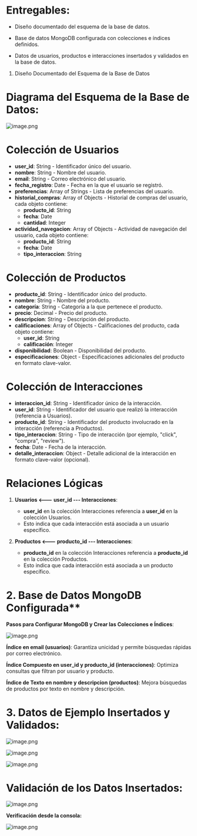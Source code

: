 # Entregables:

- Diseño documentado del esquema de la base de datos.

- Base de datos MongoDB configurada con colecciones e índices definidos.

- Datos de usuarios, productos e interacciones insertados y validados en la base de datos.


1. Diseño Documentado del Esquema de la Base de Datos


# Diagrama del Esquema de la Base de Datos:


![image.png](https://i.postimg.cc/xTxfbrVk/image.png)



# Colección de Usuarios

- **user_id**: String - Identificador único del usuario.
- **nombre**: String - Nombre del usuario.
- **email**: String - Correo electrónico del usuario.
- **fecha_registro**: Date - Fecha en la que el usuario se registró.
- **preferencias**: Array of Strings - Lista de preferencias del usuario.
- **historial_compras**: Array of Objects - Historial de compras del usuario, cada objeto contiene:
  - **producto_id**: String
  - **fecha**: Date
  - **cantidad**: Integer
- **actividad_navegacion**: Array of Objects - Actividad de navegación del usuario, cada objeto contiene:
  - **producto_id**: String
  - **fecha**: Date
  - **tipo_interaccion**: String

# Colección de Productos

- **producto_id**: String - Identificador único del producto.
- **nombre**: String - Nombre del producto.
- **categoría**: String - Categoría a la que pertenece el producto.
- **precio**: Decimal - Precio del producto.
- **descripcion**: String - Descripción del producto.
- **calificaciones**: Array of Objects - Calificaciones del producto, cada objeto contiene:
  - **user_id**: String
  - **calificación**: Integer
- **disponibilidad**: Boolean - Disponibilidad del producto.
- **especificaciones**: Object - Especificaciones adicionales del producto en formato clave-valor.

# Colección de Interacciones

- **interaccion_id**: String - Identificador único de la interacción.
- **user_id**: String - Identificador del usuario que realizó la interacción (referencia a Usuarios).
- **producto_id**: String - Identificador del producto involucrado en la interacción (referencia a Productos).
- **tipo_interaccion**: String - Tipo de interacción (por ejemplo, "click", "compra", "review").
- **fecha**: Date - Fecha de la interacción.
- **detalle_interaccion**: Object - Detalle adicional de la interacción en formato clave-valor (opcional).

# Relaciones Lógicas

1. **Usuarios <--- user_id --- Interacciones**:
   - **user_id** en la colección Interacciones referencia a **user_id** en la colección Usuarios.
   - Esto indica que cada interacción está asociada a un usuario específico.

2. **Productos <--- producto_id --- Interacciones**:
   - **producto_id** en la colección Interacciones referencia a **producto_id** en la colección Productos.
   - Esto indica que cada interacción está asociada a un producto específico.



# 2. Base de Datos MongoDB Configurada**

**Pasos para Configurar MongoDB y Crear las Colecciones e Índices**:


![image.png](https://i.postimg.cc/QCSfdkP7/image.png)



**Índice en email (usuarios)**: Garantiza unicidad y permite búsquedas rápidas por correo electrónico.

**Índice Compuesto en user_id y producto_id (interacciones)**: Optimiza consultas que filtran por usuario y producto.

**Índice de Texto en nombre y descripcion (productos)**: Mejora búsquedas de productos por texto en nombre y descripción.


# 3. Datos de Ejemplo Insertados y Validados:

![image.png](https://i.postimg.cc/8C1shRnc/image.png)



![image.png](https://i.postimg.cc/CMWGb2CK/image.png)



![image.png](https://i.postimg.cc/nVQ7Vk8f/image.png)


# Validación de los Datos Insertados:


![image.png](https://i.postimg.cc/VvcNkXMz/image.png)


**Verificación desde la consola:**



![image.png](https://i.postimg.cc/cLj0JQyP/image.png)
